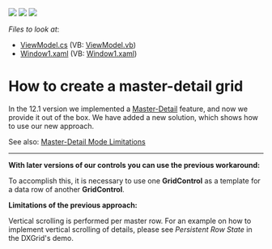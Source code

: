 <!-- default badges list -->
![](https://img.shields.io/endpoint?url=https://codecentral.devexpress.com/api/v1/VersionRange/128649296/21.1.5%2B)
[![](https://img.shields.io/badge/Open_in_DevExpress_Support_Center-FF7200?style=flat-square&logo=DevExpress&logoColor=white)](https://supportcenter.devexpress.com/ticket/details/E1000)
[![](https://img.shields.io/badge/📖_How_to_use_DevExpress_Examples-e9f6fc?style=flat-square)](https://docs.devexpress.com/GeneralInformation/403183)
<!-- default badges end -->
<!-- default file list -->
*Files to look at*:

* [ViewModel.cs](./CS/ViewModel.cs) (VB: [ViewModel.vb](./VB/ViewModel.vb))
* [Window1.xaml](./CS/Window1.xaml) (VB: [Window1.xaml](./VB/Window1.xaml))
<!-- default file list end -->
# How to create a master-detail grid


In the 12.1 version we implemented a [Master-Detail](https://docs.devexpress.com/WPF/119851/controls-and-libraries/data-grid/master-detail/data-grid-in-details) feature, and now we provide it out of the box. We have added a new solution, which shows how to use our new approach.

See also: [Master-Detail Mode Limitations](https://docs.devexpress.com/WPF/11841/controls-and-libraries/data-grid/master-detail/master-detail-mode-limitations)

---

**With later versions of our controls you can use the previous workaround:**

To accomplish this, it is necessary to use one <strong>GridControl</strong> as a template for a data row of another <strong>GridControl</strong>.

**Limitations of the previous approach:**

Vertical scrolling is performed per master row. For an example on how to implement vertical scrolling of details, please see *Persistent Row State* in the DXGrid's demo.
